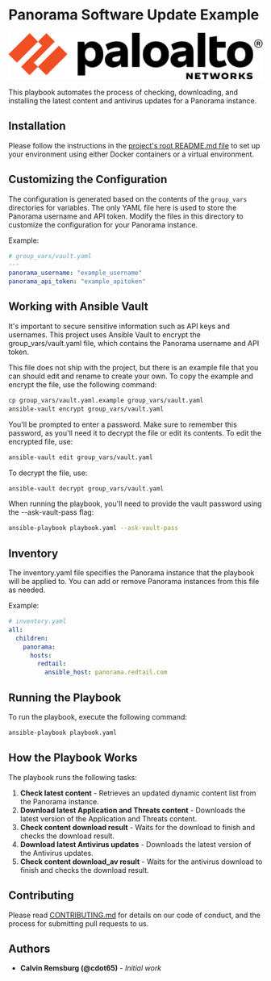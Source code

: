 # Panorama Software Update Example

![Palo Alto Networks](../../../images/paloaltonetworks_logo.png)

This playbook automates the process of checking, downloading, and installing the latest content and antivirus updates for a Panorama instance.

## Installation

Please follow the instructions in the [project's root README.md file](../../../README.md) to set up your environment using either Docker containers or a virtual environment.

## Customizing the Configuration

The configuration is generated based on the contents of the `group_vars` directories for variables. The only YAML file here is used to store the Panorama username and API token. Modify the files in this directory to customize the configuration for your Panorama instance.

Example:

```yaml
# group_vars/vault.yaml
---
panorama_username: "example_username"
panorama_api_token: "example_apitoken"
```

## Working with Ansible Vault

It's important to secure sensitive information such as API keys and usernames. This project uses Ansible Vault to encrypt the group_vars/vault.yaml file, which contains the Panorama username and API token.

This file does not ship with the project, but there is an example file that you can should edit and rename to create your own. To copy the example and encrypt the file, use the following command:

```bash
cp group_vars/vault.yaml.example group_vars/vault.yaml
ansible-vault encrypt group_vars/vault.yaml
```

You'll be prompted to enter a password. Make sure to remember this password, as you'll need it to decrypt the file or edit its contents. To edit the encrypted file, use:

```bash
ansible-vault edit group_vars/vault.yaml
```

To decrypt the file, use:

```bash
ansible-vault decrypt group_vars/vault.yaml
```

When running the playbook, you'll need to provide the vault password using the --ask-vault-pass flag:

```bash
ansible-playbook playbook.yaml --ask-vault-pass
```

## Inventory

The inventory.yaml file specifies the Panorama instance that the playbook will be applied to. You can add or remove Panorama instances from this file as needed.

Example:

```yaml
# inventory.yaml
all:
  children:
    panorama:
      hosts:
        redtail:
          ansible_host: panorama.redtail.com
```

## Running the Playbook

To run the playbook, execute the following command:

```bash
ansible-playbook playbook.yaml
```

## How the Playbook Works

The playbook runs the following tasks:

1. **Check latest content** - Retrieves an updated dynamic content list from the Panorama instance.
2. **Download latest Application and Threats content** - Downloads the latest version of the Application and Threats content.
3. **Check content download result** - Waits for the download to finish and checks the download result.
4. **Download latest Antivirus updates** - Downloads the latest version of the Antivirus updates.
5. **Check content download_av result** - Waits for the antivirus download to finish and checks the download result.

## Contributing

Please read [CONTRIBUTING.md](../../../CONTRIBUTING.md) for details on our code of conduct, and the process for submitting pull requests to us.

## Authors

- **Calvin Remsburg (@cdot65)** - _Initial work_
